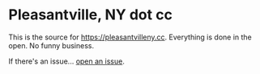 # Pleasantville, NY dot cc

This is the source for https://pleasantvilleny.cc. Everything is done in the open. No funny business.

If there's an issue... [open an issue](https://github.com/timmattison/pleasantville-ny-cc/issues).

